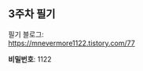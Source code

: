 ## 3주차 필기

<p>
    필기 블로그:<br>
    <a href="https://mnevermore1122.tistory.com/77">
    https://mnevermore1122.tistory.com/77
    </a>
</p>

**비밀번호**: 1122